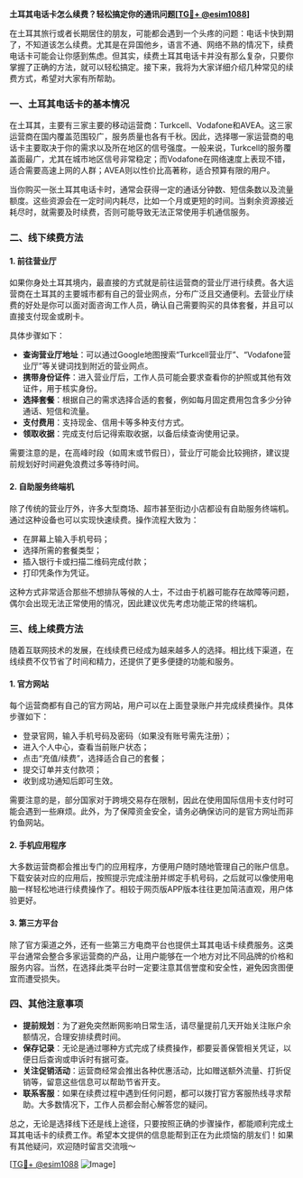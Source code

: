 **土耳其电话卡怎么续费？轻松搞定你的通讯问题[[TG💪+ @esim1088](https://t.me/s/esim1088)]**

在土耳其旅行或者长期居住的朋友，可能都会遇到一个头疼的问题：电话卡快到期了，不知道该怎么续费。尤其是在异国他乡，语言不通、网络不熟的情况下，续费电话卡可能会让你感到焦虑。但其实，续费土耳其电话卡并没有那么复杂，只要你掌握了正确的方法，就可以轻松搞定。接下来，我将为大家详细介绍几种常见的续费方式，希望对大家有所帮助。

### 一、土耳其电话卡的基本情况

在土耳其，主要有三家主要的移动运营商：Turkcell、Vodafone和AVEA。这三家运营商在国内覆盖范围较广，服务质量也各有千秋。因此，选择哪一家运营商的电话卡主要取决于你的需求以及所在地区的信号强度。一般来说，Turkcell的服务覆盖面最广，尤其在城市地区信号非常稳定；而Vodafone在网络速度上表现不错，适合需要高速上网的人群；AVEA则以性价比高著称，适合预算有限的用户。

当你购买一张土耳其电话卡时，通常会获得一定的通话分钟数、短信条数以及流量额度。这些资源会在一定时间内耗尽，比如一个月或更短的时间。当剩余资源接近耗尽时，就需要及时续费，否则可能导致无法正常使用手机通信服务。

### 二、线下续费方法

#### 1. 前往营业厅

如果你身处土耳其境内，最直接的方式就是前往运营商的营业厅进行续费。各大运营商在土耳其的主要城市都有自己的营业网点，分布广泛且交通便利。去营业厅续费的好处是你可以面对面咨询工作人员，确认自己需要购买的具体套餐，并且可以直接支付现金或刷卡。

具体步骤如下：
- **查询营业厅地址**：可以通过Google地图搜索“Turkcell营业厅”、“Vodafone营业厅”等关键词找到附近的营业网点。
- **携带身份证件**：进入营业厅后，工作人员可能会要求查看你的护照或其他有效证件，用于核实身份。
- **选择套餐**：根据自己的需求选择合适的套餐，例如每月固定费用包含多少分钟通话、短信和流量。
- **支付费用**：支持现金、信用卡等多种支付方式。
- **领取收据**：完成支付后记得索取收据，以备后续查询使用记录。

需要注意的是，在高峰时段（如周末或节假日），营业厅可能会比较拥挤，建议提前规划好时间避免浪费过多等待时间。

#### 2. 自助服务终端机

除了传统的营业厅外，许多大型商场、超市甚至街边小店都设有自助服务终端机。通过这种设备也可以实现快速续费。操作流程大致为：
- 在屏幕上输入手机号码；
- 选择所需的套餐类型；
- 插入银行卡或扫描二维码完成付款；
- 打印凭条作为凭证。

这种方式非常适合那些不想排队等候的人士，不过由于机器可能存在故障等问题，偶尔会出现无法正常使用的情况，因此建议优先考虑功能正常的终端机。

### 三、线上续费方法

随着互联网技术的发展，在线续费已经成为越来越多人的选择。相比线下渠道，在线续费不仅节省了时间和精力，还提供了更多便捷的功能和服务。

#### 1. 官方网站

每个运营商都有自己的官方网站，用户可以在上面登录账户并完成续费操作。具体步骤如下：
- 登录官网，输入手机号码及密码（如果没有账号需先注册）；
- 进入个人中心，查看当前账户状态；
- 点击“充值/续费”，选择适合自己的套餐；
- 提交订单并支付款项；
- 收到成功通知后即可生效。

需要注意的是，部分国家对于跨境交易存在限制，因此在使用国际信用卡支付时可能会遇到一些麻烦。此外，为了保障资金安全，请务必确保访问的是官方网址而非钓鱼网站。

#### 2. 手机应用程序

大多数运营商都会推出专门的应用程序，方便用户随时随地管理自己的账户信息。下载安装对应的应用后，按照提示完成注册并绑定手机号码，之后就可以像使用电脑一样轻松地进行续费操作了。相较于网页版APP版本往往更加简洁直观，用户体验更好。

#### 3. 第三方平台

除了官方渠道之外，还有一些第三方电商平台也提供土耳其电话卡续费服务。这类平台通常会整合多家运营商的产品，让用户能够在一个地方对比不同品牌的价格和服务内容。当然，在选择此类平台时一定要注意其信誉度和安全性，避免因贪图便宜而遭受损失。

### 四、其他注意事项

- **提前规划**：为了避免突然断网影响日常生活，请尽量提前几天开始关注账户余额情况，合理安排续费时间。
- **保存记录**：无论是通过哪种方式完成了续费操作，都要妥善保管相关凭证，以便日后查询或申诉时有据可查。
- **关注促销活动**：运营商经常会推出各种优惠活动，比如赠送额外流量、打折促销等，留意这些信息可以帮助节省开支。
- **联系客服**：如果在续费过程中遇到任何问题，都可以拨打官方客服热线寻求帮助。大多数情况下，工作人员都会耐心解答您的疑问。

总之，无论是选择线下还是线上途径，只要按照正确的步骤操作，都能顺利完成土耳其电话卡的续费工作。希望本文提供的信息能帮到正在为此烦恼的朋友们！如果有其他疑问，欢迎随时留言交流哦～

[[TG💪+ @esim1088](https://t.me/s/esim1088) ![Image](https://i.postimg.cc/4NQfJmqS/Snipaste-2025-05-13-00-14-12.png)]